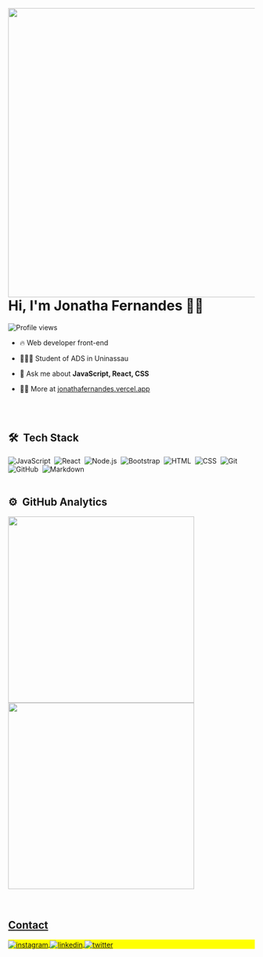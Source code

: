 <img align="right" height="590em" src="https://raw.githubusercontent.com/gist/jonathafernandes/34034471de111506a0d209d5e5bc7a77/raw/5a8f1613b6344d3e62429d051c17b3e9cf09c772/githubcard.svg"/>
<h1 align="left">Hi, I'm Jonatha Fernandes 👋🏽</h1>
<p align="left"> <img src="https://komarev.com/ghpvc/?username=jonathafernandes&color=brightgreen" alt="Profile views" /> </p>

- 🔥 Web developer front-end 

- 👨🏽‍🎓 Student of ADS in Uninassau 

- 💬 Ask me about **JavaScript, React, CSS**

- 👨‍💻 More at [jonathafernandes.vercel.app](https://jonatha-fernandes.vercel.app/)

<br><br>

## 🛠 &nbsp;Tech Stack

![JavaScript](https://img.shields.io/badge/-JavaScript-05122A?style=for-the-badge&logo=javascript)&nbsp;
![React](https://img.shields.io/badge/-React-05122A?style=for-the-badge&logo=react)&nbsp;
![Node.js](https://img.shields.io/badge/-NodeJS-05122A?style=for-the-badge&logo=node.js)&nbsp;
![Bootstrap](https://img.shields.io/badge/-Bootstrap-05122A?style=for-the-badge&logo=bootstrap)&nbsp;
![HTML](https://img.shields.io/badge/-HTML-05122A?style=for-the-badge&logo=HTML5)&nbsp;
![CSS](https://img.shields.io/badge/-CSS-05122A?style=for-the-badge&logo=CSS3&logoColor=1572B6)&nbsp;
![Git](https://img.shields.io/badge/-Git-05122A?style=for-the-badge&logo=git)&nbsp;
![GitHub](https://img.shields.io/badge/-GitHub-05122A?style=for-the-badge&logo=github)&nbsp;
![Markdown](https://img.shields.io/badge/-Markdown-05122A?style=for-the-badge&logo=markdown)&nbsp;
<br><br>

## ⚙️ &nbsp;GitHub Analytics

<p align="left">
   <a href="https://github.com/jonathafernandes">
   <img width="380em" src="https://github-readme-stats.vercel.app/api?username=jonathafernandes&theme=aura&show_icons=true"/>
   <img width="380em" src="https://github-readme-stats.vercel.app/api/top-langs/?username=jonathafernandes&theme=aura&hide_progress=true"/>
</p>

<br>

## Contact

<p align="left" style="background:yellow">
<a href="https://instagram.com/_jonathafernandes" target="_blank">
 <img align="center" src="https://img.shields.io/badge/-_jonathafernandes-05122A?style=for-the-badge&logo=instagram" alt="instagram"/>
</a>
<a href="https://www.linkedin.com/in/jonathafernandes-/" target="_blank">
  <img align="center" src="https://img.shields.io/badge/-jonathafernandes-05122A?style=for-the-badge&logo=linkedin" alt="linkedin"/>
</a>
<a href="https://twitter.com/_jonatha__" target="_blank">
  <img align="center" src="https://img.shields.io/badge/-_jonatha__-05122A?style=for-the-badge&logo=twitter" alt="twitter"/>  
</a>
</p>

<br><br>
<!--
<img width="490em" src="https://github-readme-twitter-gazf.vercel.app/api?id=__jonatha__&layout=wide&show_reply=off&show_retweet=off" />
-->
